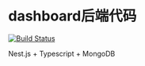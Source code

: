 # dashboard后端代码

[![Build Status](https://www.travis-ci.org/mrrs878/monitor_backend.svg?branch=master)](https://www.travis-ci.org/mrrs878/monitor_backend)

Nest.js + Typescript + MongoDB

